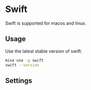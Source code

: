 # Swift

Swift is supported for macos and linux.

## Usage

Use the latest stable version of swift:

```sh
mise use -g swift
swift --version
```

## Settings

<script setup>
import Settings from '/components/settings.vue';
</script>
<Settings child="swift" :level="3" />
